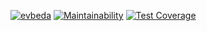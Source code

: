[![evbeda](https://circleci.com/gh/evbeda/edagames-django.svg?style=svg)](https://circleci.com/gh/evbeda/edagames-django)
[![Maintainability](https://api.codeclimate.com/v1/badges/40a2e96df1f2056ea2c4/maintainability)](https://codeclimate.com/github/evbeda/edagames-django/maintainability)
[![Test Coverage](https://api.codeclimate.com/v1/badges/40a2e96df1f2056ea2c4/test_coverage)](https://codeclimate.com/github/evbeda/edagames-django/test_coverage)
